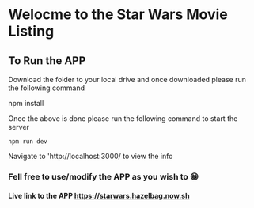 # Welocme to the Star Wars Movie Listing

## To Run the APP

Download the folder to your local drive and once downloaded please run the following command

npm install

Once the above is done please run the following command to start the server

    npm run dev

Navigate to 'http://localhost:3000/ to view the info

### Fell free to use/modify the APP as you wish to 😁

#### Live link to the APP https://starwars.hazelbag.now.sh

